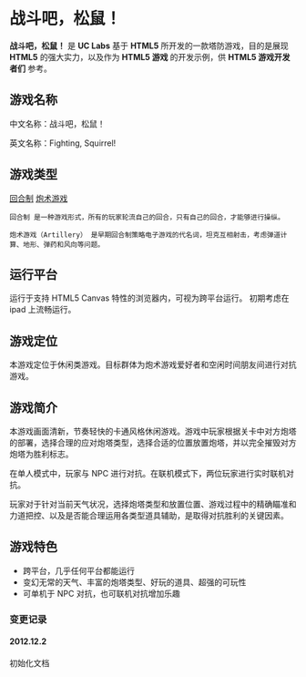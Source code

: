 战斗吧，松鼠！
===========

__战斗吧，松鼠！__ 是 __UC Labs__ 基于 __HTML5__ 所开发的一款塔防游戏，目的是展现 __HTML5__ 的强大实力，以及作为 __HTML5 游戏__ 的开发示例，供 __HTML5 游戏开发者们__ 参考。

## 游戏名称

中文名称：战斗吧，松鼠！

英文名称：Fighting, Squirrel!

## 游戏类型

[回合制](http://zh.wikipedia.org/wiki/%E5%9B%9E%E5%90%88%E5%88%B6%E7%AD%96%E7%95%A5%E6%B8%B8%E6%88%8F) [炮术游戏](http://zh.wikipedia.org/wiki/%E7%82%AE%E6%9C%AF%E6%B8%B8%E6%88%8F)

```
回合制 是一种游戏形式，所有的玩家轮流自己的回合，只有自己的回合，才能够进行操纵。

炮术游戏（Artillery） 是早期回合制策略电子游戏的代名词，坦克互相射击，考虑弹道计算、地形、弹药和风向等问题。
```

## 运行平台

运行于支持 HTML5 Canvas 特性的浏览器内，可视为跨平台运行。
初期考虑在 ipad 上流畅运行。

## 游戏定位

本游戏定位于休闲类游戏。目标群体为炮术游戏爱好者和空闲时间朋友间进行对抗游戏。

## 游戏简介

本游戏画面清新，节奏轻快的卡通风格休闲游戏。游戏中玩家根据关卡中对方炮塔的部署，选择合理的应对炮塔类型，选择合适的位置放置炮塔，并以完全摧毁对方炮塔为胜利标志。

在单人模式中，玩家与 NPC 进行对抗。在联机模式下，两位玩家进行实时联机对抗。

玩家对于针对当前天气状况，选择炮塔类型和放置位置、游戏过程中的精确瞄准和力道把控、以及是否能合理运用各类型道具辅助，是取得对抗胜利的关键因素。

## 游戏特色

* 跨平台，几乎任何平台都能运行
* 变幻无常的天气、丰富的炮塔类型、好玩的道具、超强的可玩性
* 可单机于 NPC 对抗，也可联机对抗增加乐趣




### 变更记录

#### 2012.12.2
初始化文档